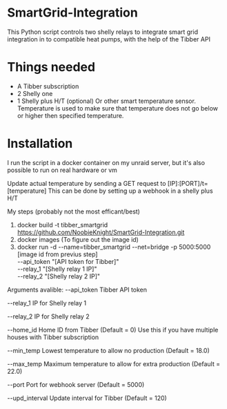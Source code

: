# SmartGrid-Integration

This Python script controls two shelly relays to integrate smart grid integration in to compatible heat pumps, with the help of the Tibber API

# Things needed

* A Tibber subscription
* 2 Shelly one
* 1 Shelly plus H/T (optional)
  Or other smart temperature sensor. Temperature is used to make sure that temperature does not go below or higher then specified temperature.
  

# Installation

I run the script in a docker container on my unraid server, but it's also possible to run on real hardware or vm

Update actual temperature by sending a GET request to [IP]:[PORT]/t=[temperature]
This can be done by setting up a webhook in a shelly plus H/T
  

My steps (probably not the most efficant/best)
1. docker build -t tibber_smartgrid https://github.com/NoobieKnight/SmartGrid-Integration.git
2. docker images (To figure out the image id)
3. docker run -d --name=tibber_smartgrid --net=bridge -p 5000:5000 [image id from previus step] \
                 --api_token "[API token for Tibber]" \
                 --relay_1 "[Shelly relay 1 IP]" \
                 --relay_2 "[Shelly relay 2 IP]"

Arguments avalible:
--api_token
  Tibber API token
  
--relay_1
  IP for Shelly relay 1
  
--relay_2
  IP for Shelly relay 2
  
--home_id
  Home ID from Tibber (Default = 0) Use this if you have multiple houses with Tibber subscription
  
--min_temp
  Lowest temperature to allow no production (Default = 18.0)
  
--max_temp
  Maximum temperature to allow for extra production (Default = 22.0)
  
--port
  Port for webhook server (Default = 5000)
  
--upd_interval
  Update interval for Tibber (Default = 120)
  
